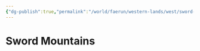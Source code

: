```yaml
---
{"dg-publish":true,"permalink":"/world/faerun/western-lands/west/sword-coast/the-sword-mountains/sword-mountains/"}
---
```



# Sword Mountains
